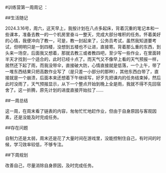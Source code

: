 #训练营第一周周记 ： 

##生活随记 

 2024.3.16号，周六，这天早上，我按计划在八点多起床，背着沉重的笔记本和一些课本，准备去教一的一个机房里奋斗一整天，完成大部分堆积的任务。怀着美好的心情，我便冲向了教一，可是，教一封起来了，公务员考试，虽然我知道要考试，但明明只是一到四楼，没想到五楼也不让进，直接寄。背着那么重的东西，到头来一场空，后面我又想着，那就去教三或者教四吧，至少写一些作业，在里面转半天才找到一个适合的，此时已经十点了。而天气又不像早上看的天气预报一样，居然还下起了雨，而我没带伞，直接破大防，心情直接就是低落，一个上午，带了一堆东西结果只把高数作业写了（是只差一小部分的那种），其他东西白带了，直接就是一个崩溃，后面本来还想着下午继续写，好歹先把课内的任务结束掉，然后此时没雨了，天气预报显示，从下一个整点开始到晚上全是雨，我就不得不先回宿舍了。这一折腾，原先计划的进度直接开始拉了……

##一周总结 

这一周，在周末看了链表的内容，匆匆忙忙地赶作业，但由于自身原因与客观因素，还是没能及时完成任务。

##存在问题

自制力还是太弱，周末还是花了大量时间在游戏里，没能控制住自己，有时间的时候，学习效率较低，不够专注。 

##下周规划

改善自己，尽量消除自身原因，及时完成任务。

